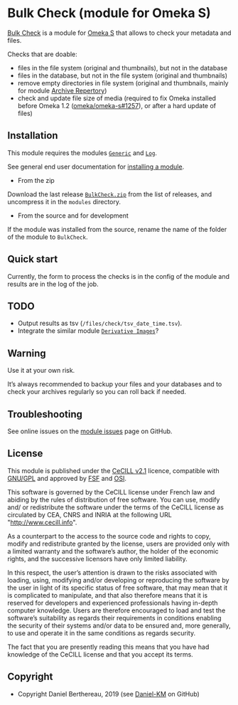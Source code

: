 Bulk Check (module for Omeka S)
===============================

[Bulk Check] is a module for [Omeka S] that allows to check your metadata and
files.

Checks that are doable:

- files in the file system (original and thumbnails), but not in the database
- files in the database, but not in the file system (original and thumbnails)
- remove empty directories in file system (original and thumbnails, mainly for
  module [Archive Repertory])
- check and update file size of media (required to fix Omeka installed before
  Omeka 1.2 ([omeka/omeka-s#1257]), or after a hard update of files)


Installation
------------

This module requires the modules [`Generic`] and [`Log`].

See general end user documentation for [installing a module].

* From the zip

Download the last release [`BulkCheck.zip`] from the list of releases, and
uncompress it in the `modules` directory.

* From the source and for development

If the module was installed from the source, rename the name of the folder of
the module to `BulkCheck`.


Quick start
-----------

Currently, the form to process the checks is in the config of the module and
results are in the log of the job.


TODO
----

- Output results as tsv (`/files/check/tsv_date_time.tsv`).
- Integrate the similar module [`Derivative Images`]?


Warning
-------

Use it at your own risk.

It’s always recommended to backup your files and your databases and to check
your archives regularly so you can roll back if needed.


Troubleshooting
---------------

See online issues on the [module issues] page on GitHub.


License
-------

This module is published under the [CeCILL v2.1] licence, compatible with
[GNU/GPL] and approved by [FSF] and [OSI].

This software is governed by the CeCILL license under French law and abiding by
the rules of distribution of free software. You can use, modify and/ or
redistribute the software under the terms of the CeCILL license as circulated by
CEA, CNRS and INRIA at the following URL "http://www.cecill.info".

As a counterpart to the access to the source code and rights to copy, modify and
redistribute granted by the license, users are provided only with a limited
warranty and the software’s author, the holder of the economic rights, and the
successive licensors have only limited liability.

In this respect, the user’s attention is drawn to the risks associated with
loading, using, modifying and/or developing or reproducing the software by the
user in light of its specific status of free software, that may mean that it is
complicated to manipulate, and that also therefore means that it is reserved for
developers and experienced professionals having in-depth computer knowledge.
Users are therefore encouraged to load and test the software’s suitability as
regards their requirements in conditions enabling the security of their systems
and/or data to be ensured and, more generally, to use and operate it in the same
conditions as regards security.

The fact that you are presently reading this means that you have had knowledge
of the CeCILL license and that you accept its terms.


Copyright
---------

* Copyright Daniel Berthereau, 2019 (see [Daniel-KM] on GitHub)


[Bulk Check]: https://github.com/Daniel-KM/Omeka-S-module-BulkCheck
[Omeka S]: https://omeka.org/s
[Archive Repertory]: https://github.com/Daniel-KM/Omeka-S-module-ArchiveRepertory
[omeka/omeka-s#1257]: https://github.com/omeka/omeka-s/pull/1257
[`Generic`]: https://github.com/Daniel-KM/Omeka-S-module-Generic
[`Log`]: https://github.com/Daniel-KM/Omeka-S-module-Log
[`Derivative Images`]: https://github.com/Daniel-KM/Omeka-S-module-DerivativeImages
[`BulkCheck.zip`]: https://github.com/Daniel-KM/Omeka-S-module-BulkCheck/releases
[installing a module]: http://dev.omeka.org/docs/s/user-manual/modules/#installing-modules
[module issues]: https://github.com/Daniel-KM/Omeka-S-module-BulkCheck/issues
[CeCILL v2.1]: https://www.cecill.info/licences/Licence_CeCILL_V2.1-en.html
[GNU/GPL]: https://www.gnu.org/licenses/gpl-3.0.html
[FSF]: https://www.fsf.org
[OSI]: http://opensource.org
[MIT]: https://github.com/sandywalker/webui-popover/blob/master/LICENSE.txt
[Daniel-KM]: https://github.com/Daniel-KM "Daniel Berthereau"
